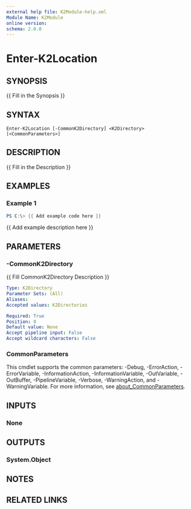 ```yaml
---
external help file: K2Module-help.xml
Module Name: K2Module
online version:
schema: 2.0.0
---
```


# Enter-K2Location

## SYNOPSIS
{{ Fill in the Synopsis }}

## SYNTAX

```
Enter-K2Location [-CommonK2Directory] <K2Directory> [<CommonParameters>]
```

## DESCRIPTION
{{ Fill in the Description }}

## EXAMPLES

### Example 1
```powershell
PS C:\> {{ Add example code here }}
```

{{ Add example description here }}

## PARAMETERS

### -CommonK2Directory
{{ Fill CommonK2Directory Description }}

```yaml
Type: K2Directory
Parameter Sets: (All)
Aliases:
Accepted values: K2Directories

Required: True
Position: 0
Default value: None
Accept pipeline input: False
Accept wildcard characters: False
```

### CommonParameters
This cmdlet supports the common parameters: -Debug, -ErrorAction, -ErrorVariable, -InformationAction, -InformationVariable, -OutVariable, -OutBuffer, -PipelineVariable, -Verbose, -WarningAction, and -WarningVariable. For more information, see [about_CommonParameters](http://go.microsoft.com/fwlink/?LinkID=113216).

## INPUTS

### None

## OUTPUTS

### System.Object
## NOTES

## RELATED LINKS
